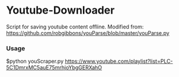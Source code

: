 # Youtube-Downloader
Script for saving youtube content offline.
Modified from: https://github.com/robgibbons/youParse/blob/master/youParse.py

### Usage
$python youScraper.py https://www.youtube.com/playlist?list=PLC-5C1DmrxMC5auE75mrhjoYbgGERXahO
